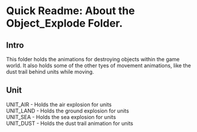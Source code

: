 # Quick Readme: About the Object_Explode Folder.

## Intro

This folder holds the animations for destroying objects within the game world. It also holds some of the other tyes of movement animations, like the dust trail behind units while moving.

## Unit

UNIT_AIR - Holds the air explosion for units  
UNIT_LAND - Holds the ground explosion for units  
UNIT_SEA - Holds the sea explosion for units  
UNIT_DUST - Holds the dust trail animation for units  
